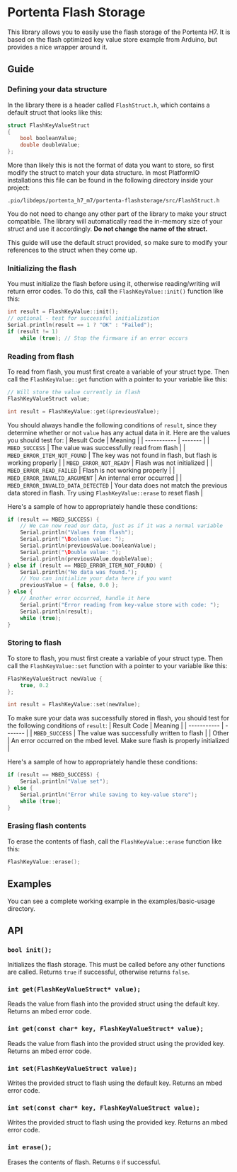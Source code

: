 # Portenta Flash Storage

This library allows you to easily use the flash storage of the Portenta H7. It is based on the flash optimized key value store example from Arduino, but provides a nice wrapper around it.

## Guide

### Defining your data structure
In the library there is a header called `FlashStruct.h`, which contains a default struct that looks like this:
```cpp
struct FlashKeyValueStruct
{
	bool booleanValue;
	double doubleValue;
};
```
More than likely this is not the format of data you want to store, so first modify the struct to match your data structure. In most PlatformIO installations this file can be found in the following directory inside your project:
```
.pio/libdeps/portenta_h7_m7/portenta-flashstorage/src/FlashStruct.h
```
You do not need to change any other part of the library to make your struct compatible. The library will automatically read the in-memory size of your struct and use it accordingly. **Do not change the name of the struct.**

This guide will use the default struct provided, so make sure to modify your references to the struct when they come up.

### Initializing the flash
You must initialize the flash before using it, otherwise reading/writing will return error codes. To do this, call the `FlashKeyValue::init()` function like this:
```cpp
int result = FlashKeyValue::init();
// optional - test for successful initialization
Serial.println(result == 1 ? "OK" : "Failed");
if (result != 1)
	while (true); // Stop the firmware if an error occurs
```

### Reading from flash
To read from flash, you must first create a variable of your struct type. Then call the `FlashKeyValue::get` function with a pointer to your variable like this:
```cpp
// Will store the value currently in flash
FlashKeyValueStruct value;

int result = FlashKeyValue::get(&previousValue);
```

You should always handle the following conditions of `result`, since they determine whether or not `value` has any actual data in it. Here are the values you should test for:
| Result Code | Meaning |
| ----------- | ------- |
| `MBED_SUCCESS` | The value was successfully read from flash |
| `MBED_ERROR_ITEM_NOT_FOUND` | The key was not found in flash, but flash is working properly |
| `MBED_ERROR_NOT_READY` | Flash was not initialized  |
| `MBED_ERROR_READ_FAILED` | Flash is not working properly |
| `MBED_ERROR_INVALID_ARGUMENT` | An internal error occurred |
| `MBED_ERROR_INVALID_DATA_DETECTED` | Your data does not match the previous data stored in flash. Try using `FlashKeyValue::erase` to reset flash |

Here's a sample of how to appropriately handle these conditions:
```cpp
if (result == MBED_SUCCESS) {
	// We can now read our data, just as if it was a normal variable
	Serial.println("Values from flash");
	Serial.print("\Boolean value: ");
	Serial.println(previousValue.booleanValue);
	Serial.print("\Double value: ");
	Serial.println(previousValue.doubleValue);
} else if (result == MBED_ERROR_ITEM_NOT_FOUND) {
	Serial.println("No data was found.");
	// You can initialize your data here if you want
	previousValue = { false, 0.0 };
} else {
	// Another error occurred, handle it here
	Serial.print("Error reading from key-value store with code: ");
	Serial.println(result);
	while (true);
}
```

### Storing to flash
To store to flash, you must first create a variable of your struct type. Then call the `FlashKeyValue::set` function with a pointer to your variable like this:
```cpp
FlashKeyValueStruct newValue { 
	true, 0.2
};  

int result = FlashKeyValue::set(newValue);
```

To make sure your data was successfully stored in flash, you should test for the following conditions of `result`:
| Result Code | Meaning |
| ----------- | ------- |
| `MBED_SUCCESS` | The value was successfully written to flash |
| Other | An error occurred on the mbed level. Make sure flash is properly initialized |

Here's a sample of how to appropriately handle these conditions:
```cpp
if (result == MBED_SUCCESS) {
	Serial.println("Value set");
} else {
	Serial.println("Error while saving to key-value store");
	while (true);
}
```

### Erasing flash contents
To erase the contents of flash, call the `FlashKeyValue::erase` function like this:
```cpp
FlashKeyValue::erase();
```

## Examples
You can see a complete working example in the examples/basic-usage directory.

## API
### `bool init();`
Initializes the flash storage. This must be called before any other functions are called. Returns `true` if successful, otherwise returns `false`.
### `int get(FlashKeyValueStruct* value);`
Reads the value from flash into the provided struct using the default key. Returns an mbed error code.
### `int get(const char* key, FlashKeyValueStruct* value);`
Reads the value from flash into the provided struct using the provided key. Returns an mbed error code.
### `int set(FlashKeyValueStruct value);`
Writes the provided struct to flash using the default key. Returns an mbed error code.
### `int set(const char* key, FlashKeyValueStruct value);`
Writes the provided struct to flash using the provided key. Returns an mbed error code.
### `int erase();`
Erases the contents of flash. Returns `0` if successful.